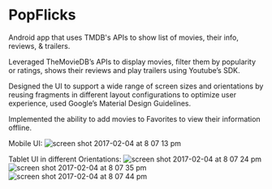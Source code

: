 # PopFlicks
Android app that uses TMDB's APIs to show list of movies, their info, reviews, &amp; trailers.

Leveraged TheMovieDB’s APIs to display movies, filter them by popularity or ratings, shows their reviews and play trailers using Youtube’s SDK.

Designed the UI to support a wide range of screen sizes and orientations by reusing fragments in different layout configurations to optimize user experience, used Google’s Material Design Guidelines.

Implemented the ability to add movies to Favorites to view their information offline.

Mobile UI:
![screen shot 2017-02-04 at 8 07 13 pm](https://cloud.githubusercontent.com/assets/14265913/22623599/a3c51d18-eb15-11e6-9501-2a93297b40c3.png)

Tablet UI in different Orientations: 
![screen shot 2017-02-04 at 8 07 24 pm](https://cloud.githubusercontent.com/assets/14265913/22623600/a80faadc-eb15-11e6-92b1-7afbcd6f0d27.png)
![screen shot 2017-02-04 at 8 07 35 pm](https://cloud.githubusercontent.com/assets/14265913/22623602/aaf5edc4-eb15-11e6-94fd-3e407aa44d07.png)
![screen shot 2017-02-04 at 8 07 44 pm](https://cloud.githubusercontent.com/assets/14265913/22623603/aeb043e2-eb15-11e6-9863-8552a99e7d51.png)
